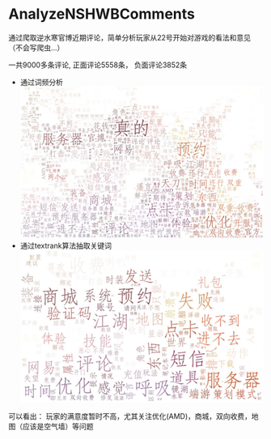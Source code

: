 # AnalyzeNSHWBComments
通过爬取逆水寒官博近期评论，简单分析玩家从22号开始对游戏的看法和意见
（不会写爬虫...）

一共9000多条评论, 正面评论5558条， 负面评论3852条
* 通过词频分析
![](https://github.com/dai1054067910/AnalyzeNSHWBComments/raw/master/word_cloud_frequency.jpg)
* 通过textrank算法抽取关键词
![](https://github.com/dai1054067910/AnalyzeNSHWBComments/raw/master/word_cloud_keyword.jpg)

可以看出：
玩家的满意度暂时不高，尤其关注优化(AMD)，商城，双向收费，地图（应该是空气墙）等问题


